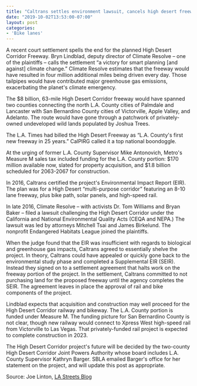 ```yaml
---
title: "Caltrans settles environment lawsuit, cancels high desert freeway project"
date: "2019-10-02T13:53:00-07:00"
layout: post
categories:
- 'Bike lanes'
---
```


A recent court settlement spells the end for the planned High Desert Corridor Freeway. Bryn Lindblad, deputy director of Climate Resolve – one of the plaintiffs – calls the settlement “a victory for smart planning \[and against\] climate change.” Climate Resolve estimates that the freeway would have resulted in four million additional miles being driven every day. Those tailpipes would have contributed major greenhouse gas emissions, exacerbating the planet's climate emergency.

The $8 billion, 63-mile High Desert Corridor freeway would have spanned two counties connecting the north L.A. County cities of Palmdale and Lancaster with San Bernardino County cities of Victorville, Apple Valley, and Adelanto. The route would have gone through a patchwork of privately-owned undeveloped wild lands populated by Joshua Trees.

The L.A. Times had billed the High Desert Freeway as “L.A. County's first new freeway in 25 years.” CalPIRG called it a top national boondoggle.

At the urging of former L.A. County Supervisor Mike Antonovich, Metro's Measure M sales tax included funding for the L.A. County portion: $170 million available now, slated for property acquisition, and $1.8 billion scheduled for 2063-2067 for construction.

In 2016, Caltrans certified the project's Environmental Impact Report (EIR). The plan was for a High Desert “multi-purpose corridor” featuring an 8-10 lane freeway, plus bike path, solar panels, and high-speed rail.

In late 2016, Climate Resolve – with activists Dr. Tom Williams and Bryan Baker – filed a lawsuit challenging the High Desert Corridor under the California and National Environmental Quality Acts (CEQA and NEPA.) The lawsuit was led by attorneys Mitchell Tsai and James Birkelund. The nonprofit Endangered Habitats League joined the plaintiffs.

When the judge found that the EIR was insufficient with regards to biological and greenhouse gas impacts, Caltrans agreed to essentially shelve the project. In theory, Caltrans could have appealed or quickly gone back to the environmental study phase and completed a Supplemental EIR (SEIR). Instead they signed on to a settlement agreement that halts work on the freeway portion of the project. In the settlement, Caltrans committed to not purchasing land for the proposed freeway until the agency completes the SEIR. The agreement leaves in place the approval of rail and bike components of the project.

Lindblad expects that acquisition and construction may well proceed for the High Desert Corridor railway and bikeway. The L.A. County portion is funded under Measure M. The funding picture for San Bernardino County is not clear, though new railway would connect to Xpress West high-speed rail from Victorville to Las Vegas. That privately-funded rail project is expected to complete construction in 2023.

The High Desert Corridor project's future will be decided by the two-county High Desert Corridor Joint Powers Authority whose board includes L.A. County Supervisor Kathryn Barger. SBLA emailed Barger's office for her statement on the project, and will update this post as appropriate.

Source: Joe Linton, [LA Streets Blog](https://la.streetsblog.org/2019/10/02/caltrans-settles-environment-lawsuit-cancels-high-desert-freeway-project/)